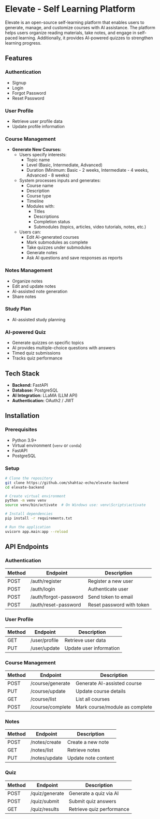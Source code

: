 # Elevate - Self Learning Platform

Elevate is an open-source self-learning platform that enables users to generate, manage, and customize courses with AI assistance. The platform helps users organize reading materials, take notes, and engage in self-paced learning. Additionally, it provides AI-powered quizzes to strengthen learning progress.

## Features

### Authentication

- Signup
- Login
- Forgot Password
- Reset Password

### User Profile

- Retrieve user profile data
- Update profile information

### Course Management

- **Generate New Courses:**
  - Users specify interests:
    - Topic name
    - Level (Basic, Intermediate, Advanced)
    - Duration (Minimum: Basic - 2 weeks, Intermediate - 4 weeks, Advanced - 8 weeks)
  - System processes inputs and generates:
    - Course name
    - Description
    - Course type
    - Timeline
    - Modules with:
      - Titles
      - Descriptions
      - Completion status
      - Submodules (topics, articles, video tutorials, notes, etc.)
  - Users can:
    - Edit AI-generated courses
    - Mark submodules as complete
    - Take quizzes under submodules
    - Generate notes
    - Ask AI questions and save responses as reports

### Notes Management

- Organize notes
- Edit and update notes
- AI-assisted note generation
- Share notes

### Study Plan

- AI-assisted study planning

### AI-powered Quiz

- Generate quizzes on specific topics
- AI provides multiple-choice questions with answers
- Timed quiz submissions
- Tracks quiz performance

## Tech Stack

- **Backend:** FastAPI
- **Database:** PostgreSQL
- **AI Integration:** LLaMA (LLM API)
- **Authentication:** OAuth2 / JWT

## Installation

### Prerequisites

- Python 3.9+
- Virtual environment (`venv` or `conda`)
- FastAPI
- PostgreSQL

### Setup

```bash
# Clone the repository
git clone https://github.com/shahtaz-echo/elevate-backend
cd elevate-backend

# Create virtual environment
python -m venv venv
source venv/bin/activate  # On Windows use: venv\Scripts\activate

# Install dependencies
pip install -r requirements.txt

# Run the application
uvicorn app.main:app --reload
```

## API Endpoints

### Authentication

| Method | Endpoint              | Description               |
| ------ | --------------------- | ------------------------- |
| POST   | /auth/register        | Register a new user       |
| POST   | /auth/login           | Authenticate user         |
| POST   | /auth/forgot-password | Send token to email       |
| POST   | /auth/reset-password  | Reset password with token |

### User Profile

| Method | Endpoint      | Description             |
| ------ | ------------- | ----------------------- |
| GET    | /user/profile | Retrieve user data      |
| PUT    | /user/update  | Update user information |

### Course Management

| Method | Endpoint         | Description                    |
| ------ | ---------------- | ------------------------------ |
| POST   | /course/generate | Generate AI-assisted course    |
| PUT    | /course/update   | Update course details          |
| GET    | /course/list     | List all courses               |
| POST   | /course/complete | Mark course/module as complete |

### Notes

| Method | Endpoint      | Description         |
| ------ | ------------- | ------------------- |
| POST   | /notes/create | Create a new note   |
| GET    | /notes/list   | Retrieve notes      |
| PUT    | /notes/update | Update note content |

### Quiz

| Method | Endpoint       | Description               |
| ------ | -------------- | ------------------------- |
| POST   | /quiz/generate | Generate a quiz via AI    |
| POST   | /quiz/submit   | Submit quiz answers       |
| GET    | /quiz/results  | Retrieve quiz performance |
